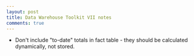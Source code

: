 ```yaml
---
layout: post
title: Data Warehouse Toolkit VII notes
comments: true
---
```


* Don't include "to-date" totals in fact table - they should be calculated dynamically, not stored.
